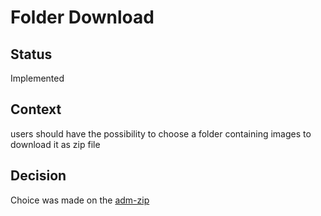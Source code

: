 # Folder Download

## Status

Implemented

## Context

users should have the possibility to choose a folder containing images to download it as zip file

## Decision

Choice was made on the [adm-zip](https://www.npmjs.com/package/adm-zip)

